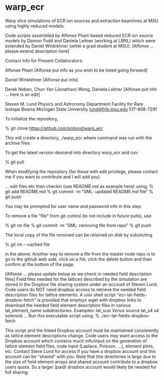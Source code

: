 # warp_ecr
Warp slice simulations of ECR ion sources and extraction beamlines at MSU using highly reduced models.

Code scripts assembled by Alfonse Pham based reduced ECR ion source models by 
Damon Todd and Daniela Leitner (working at LBNL) which were extended by Daniel Winklehner (while a grad student at MSU). 
[Alfonse ... please extend description here]

Contact Info for Present Collaborators:

Alfonse Pham 
[Alfonse put info as you wish to be listed going forward]

Daniel Winklehner 
[Alfonse put info]

Derek Neben, Chun Yan (Jonathan) Wong, Daniela Leitner 
[Alfonse put info ... here is an edit] 

Steven M. Lund
Physics and Astronomy Department
Facility for Rare Isotope Beams
Michigan State University
lund@frib.msu.edu
517-908-7291

To initialize the repository, 

   % git clone https://github.com/smlund/warp_ecr

This will create a directory, ./warp_ecr where command was 
run with the archive files.   

To get the latest version descend into directory warp_ecr and run:

  % git pull 

When modifying the repository (for those with edit privilege, please contact 
me if you want to contribute and I will add you) 

  ... edit files etc then checkin (use README.md as example here) using: 
  % git add README.md 
  % git commit -m "SML: updated README.md file" 
  % git push

You may be prompted for user name and password info in this step.  

To remove a file "file" from git control (to not include in future pulls), use 

  % git rm file
  % git commit -m "SML: removing file from repo"
  % git push 

The local copy of the file removed can be retained on disk by subsituting

  % git rm --cached file 

in the above. Another way to remove a file from the master node repo is to
go to the github web side, click on a file, click the delete button and then
confirm at the bottom of the page.   

[Alfonse ... please update below as we check in needed field description files]
Field files needed for the lattices described by the simulation are stored in the 
Dropbox file sharing system under an account of Steven Lund. Code users do NOT need 
dropbox access to retrieve the needed field description files for lattice elements.
A unix shell script "ecr-lat-fields-dropbox-fetch" is provided that
employs wget with dropbox links to download the needed field element
description files in various lat_element_name subdirectories.  Examples:
     lat_susi        Venus source 
	   lat_s4          s4 solenoid
	   ...
Run this executable script using:
 % ./ecr-lat-fields-dropbox-fetch

This script and the linked Dropbox account must be maintained consistently
as lattice element descriptions change. Code users may want access to the
Dropbox account which contains much info/input on the generation of lattice
element field files, code input (Laplace, Poisson, ...), element plots,
etc. Contact Steve Lund for access if you have a dropbox account and this
account can be "shared" with you. Note that this directories is large due to 
the size of field element arrays and shared account contribute to a dropbox 
users quota. So a larger (paid) dropbox account would likely be needed for 
full sharing. 

